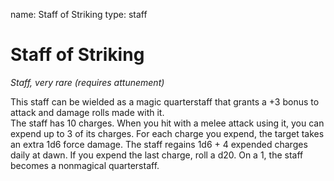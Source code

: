 name: Staff of Striking
type: staff

# Staff of Striking 
_Staff, very rare (requires attunement)_ 

This staff can be wielded as a magic quarterstaff that grants a +3 bonus to attack and damage rolls made with it.    
The staff has 10 charges. When you hit with a melee attack using it, you can expend up to 3 of its charges. For each charge you expend, the target takes an extra 1d6 force damage. The staff regains 1d6 + 4 expended charges daily at dawn. If you expend the last charge, roll a d20. On a 1, the staff becomes a nonmagical quarterstaff. 
